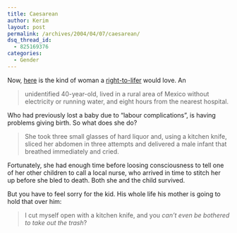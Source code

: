 ```yaml
---
title: Caesarean
author: Kerim
layout: post
permalink: /archives/2004/04/07/caesarean/
dsq_thread_id:
  - 825169376
categories:
  - Gender
---
```

Now, <a href="http://news.bbc.co.uk/1/hi/health/3606845.stm" onclick="_gaq.push(['_trackEvent', 'outbound-article', 'http://news.bbc.co.uk/1/hi/health/3606845.stm', 'here']);" >here</a> is the kind of woman a <a href="http://test.oxus.net/archives/000496.html" onclick="_gaq.push(['_trackEvent', 'outbound-article', 'http://test.oxus.net/archives/000496.html', 'right-to-lifer']);" >right-to-lifer</a> would love. An

> unidentified 40-year-old, lived in a rural area of Mexico without electricity or running water, and eight hours from the nearest hospital.

Who had previously lost a baby due to &#8220;labour complications&#8221;, is having problems giving birth. So what does she do?

> She took three small glasses of hard liquor and, using a kitchen knife, sliced her abdomen in three attempts and delivered a male infant that breathed immediately and cried.

Fortunately, she had enough time before loosing consciousness to tell one of her other children to call a local nurse, who arrived in time to stitch her up before she bled to death. Both she and the child survived.

But you have to feel sorry for the kid. His whole life his mother is going to hold that over him:

> I cut myself open with a kitchen knife, and you *can&#8217;t even be bothered to take out the trash*?

